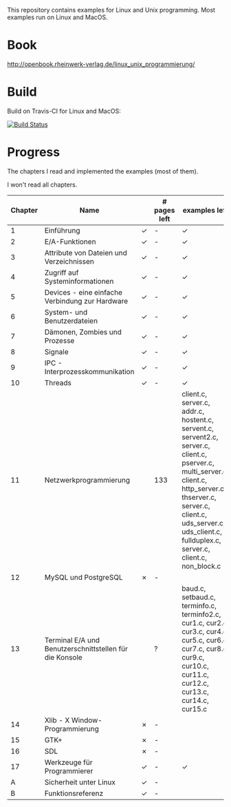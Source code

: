 This repository contains examples for Linux and Unix programming. Most examples run on Linux and MacOS.


# Book
http://openbook.rheinwerk-verlag.de/linux_unix_programmierung/


# Build
Build on Travis-CI for Linux and MacOS:

[![Build Status](https://travis-ci.org/LukasWoodtli/LinuxUnixDevelopment.svg?branch=master)](https://travis-ci.org/LukasWoodtli/LinuxUnixDevelopment)


# Progress

The chapters I read and implemented the examples (most of them).

I won't read all chapters.

| Chapter | Name                                               |   | # pages left | examples left |
|---------|----------------------------------------------------|---|--------------|---------------|
| 1  | Einführung                                              | ✓ |   -          |       ✓       |
| 2  | E/A-Funktionen                                          | ✓ |   -          |       ✓       |
| 3  | Attribute von Dateien und Verzeichnissen                | ✓ |   -          |       ✓       |
| 4  | Zugriff auf Systeminformationen                         | ✓ |   -          |       ✓       |
| 5  | Devices - eine einfache Verbindung zur Hardware         | ✓ |   -          |       ✓       |
| 6  | System- und Benutzerdateien                             | ✓ |   -          |       ✓       |
| 7  | Dämonen, Zombies und Prozesse                           | ✓ |   -          |       ✓       |
| 8  | Signale                                                 | ✓ |   -          |       ✓       |
| 9  | IPC - Interprozesskommunikation                         | ✓ |   -          |       ✓       |
| 10 | Threads                                                 | ✓ |   -          |       ✓       |
| 11 | Netzwerkprogrammierung                                  |   |  133         | client.c, server.c, addr.c, hostent.c, servent.c, servent2.c, server.c, client.c, pserver.c, multi_server.c, client.c, http_server.c, thserver.c, server.c, client.c, uds_server.c, uds_client.c, fullduplex.c, server.c, client.c, non_block.c |
| 12 | MySQL und PostgreSQL                                    | ✗ |   -          |         |
| 13 | Terminal E/A und Benutzerschnittstellen für die Konsole |   |   ?          | baud.c, setbaud.c, terminfo.c, terminfo2.c, cur1.c, cur2.c, cur3.c, cur4.c, cur5.c, cur6.c, cur7.c, cur8.c, cur9.c, cur10.c, cur11.c, cur12.c, cur13.c, cur14.c, cur15.c |
| 14 | Xlib - X Window-Programmierung                          | ✗ |   -          |         |
| 15 | GTK+                                                    | ✗ |   -          |         |
| 16 | SDL                                                     | ✗ |   -          |         |
| 17 | Werkzeuge für Programmierer                             | ✓ |   -          |    ✓    |
| A  | Sicherheit unter Linux                                  | ✓ |   -          |         |
| B  | Funktionsreferenz                                       | ✓ |   -          |         |
